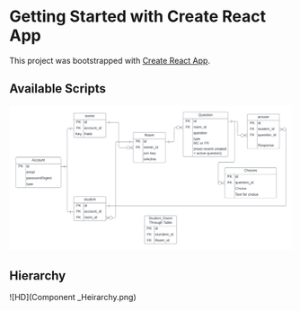 # Getting Started with Create React App

This project was bootstrapped with [Create React App](https://github.com/facebook/create-react-app).

## Available Scripts

![ERD](ERD.png)

## Hierarchy
![HD](Component _Heirarchy.png)
